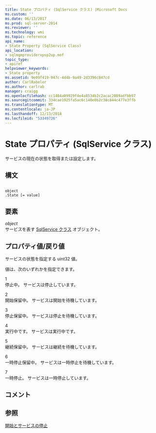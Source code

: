 ```yaml
---
title: State プロパティ (SqlService クラス) |Microsoft Docs
ms.custom: ''
ms.date: 06/13/2017
ms.prod: sql-server-2014
ms.reviewer: ''
ms.technology: wmi
ms.topic: reference
api_name:
- State Property (SqlService Class)
api_location:
- sqlmgmproviderxpsp2up.mof
topic_type:
- apiref
helpviewer_keywords:
- State property
ms.assetid: 9e09f419-947c-4d4b-9a49-2d3396c847cd
author: CarlRabeler
ms.author: carlrab
manager: craigg
ms.openlocfilehash: cc1484a09929f4e4a8534b2c2acac2089adfbb97
ms.sourcegitcommit: 334cae1925fa5ac6c140e0b2c38c844c477e3ffb
ms.translationtype: MT
ms.contentlocale: ja-JP
ms.lasthandoff: 12/13/2018
ms.locfileid: "53349726"
---
```

# <a name="state-property-sqlservice-class"></a>State プロパティ (SqlService クラス)
  サービスの現在の状態を取得または設定します。  
  
## <a name="syntax"></a>構文  
  
```  
  
object  
.State [= value]  
```  
  
## <a name="parts"></a>要素  
 *object*  
 サービスを表す [SqlService クラス](sqlservice-class.md) オブジェクト。  
  
## <a name="property-valuereturn-value"></a>プロパティ値/戻り値  
 サービスの状態を指定する uint32 値。  
  
 値は、次のいずれかを指定できます。  
  
 1  
 停止中。 サービスは停止しています。  
  
 2  
 開始保留中。 サービスは開始を待機しています。  
  
 3  
 停止保留中。 サービスは停止を待機しています。  
  
 4  
 実行中です。 サービスは実行中です。  
  
 5  
 継続保留中。 サービスは継続を待機しています。  
  
 6  
 一時停止保留中。 サービスは一時停止を待機しています。  
  
 7  
 一時停止。 サービスは一時停止しています。  
  
## <a name="remarks"></a>コメント  
  
## <a name="see-also"></a>参照  
 [開始とサービスの停止](https://technet.microsoft.com/library/ms174886\(v=sql.105\).aspx)  
  
  

